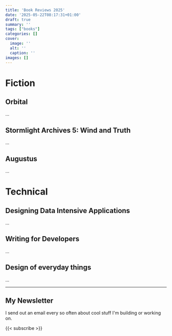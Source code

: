 ```yaml
---
title: 'Book Reviews 2025'
date: '2025-05-22T08:17:31+01:00'
draft: true 
summary: ''
tags: ["books"]
categories: []
cover:
  image: ''
  alt: ''
  caption: ''
images: []
---
```


# Fiction

## Orbital
...

## Stormlight Archives 5: Wind and Truth
...

## Augustus
...



# Technical

## Designing Data Intensive Applications
...

## Writing for Developers
...

## Design of everyday things
...



---
## My Newsletter

I send out an email every so often about cool stuff I'm building or working on.

{{< subscribe >}}

